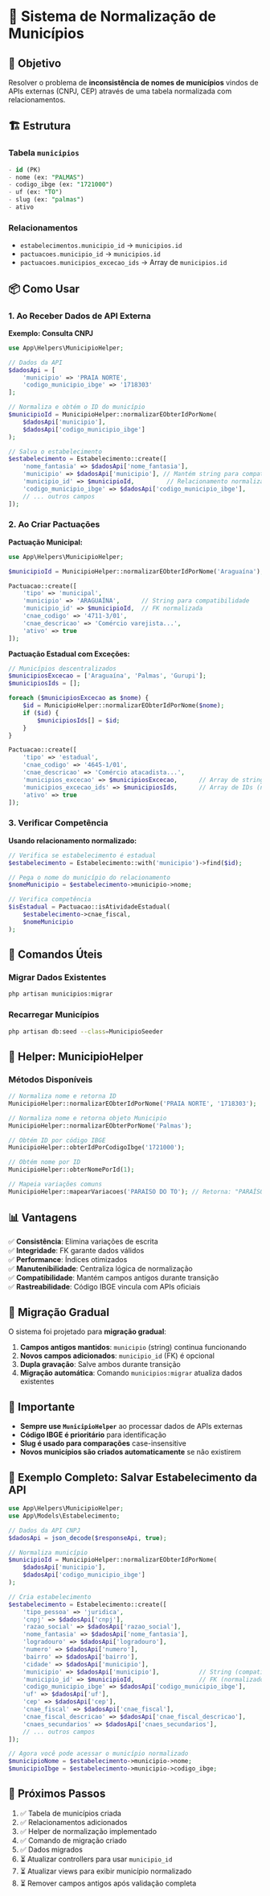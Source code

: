 # 📍 Sistema de Normalização de Municípios

## 🎯 Objetivo

Resolver o problema de **inconsistência de nomes de municípios** vindos de APIs externas (CNPJ, CEP) através de uma tabela normalizada com relacionamentos.

## 🏗️ Estrutura

### Tabela `municipios`
```sql
- id (PK)
- nome (ex: "PALMAS")
- codigo_ibge (ex: "1721000")
- uf (ex: "TO")
- slug (ex: "palmas")
- ativo
```

### Relacionamentos
- `estabelecimentos.municipio_id` → `municipios.id`
- `pactuacoes.municipio_id` → `municipios.id`
- `pactuacoes.municipios_excecao_ids` → Array de `municipios.id`

## 📦 Como Usar

### 1. Ao Receber Dados de API Externa

**Exemplo: Consulta CNPJ**
```php
use App\Helpers\MunicipioHelper;

// Dados da API
$dadosApi = [
    'municipio' => 'PRAIA NORTE',
    'codigo_municipio_ibge' => '1718303'
];

// Normaliza e obtém o ID do município
$municipioId = MunicipioHelper::normalizarEObterIdPorNome(
    $dadosApi['municipio'],
    $dadosApi['codigo_municipio_ibge']
);

// Salva o estabelecimento
$estabelecimento = Estabelecimento::create([
    'nome_fantasia' => $dadosApi['nome_fantasia'],
    'municipio' => $dadosApi['municipio'], // Mantém string para compatibilidade
    'municipio_id' => $municipioId,         // Relacionamento normalizado
    'codigo_municipio_ibge' => $dadosApi['codigo_municipio_ibge'],
    // ... outros campos
]);
```

### 2. Ao Criar Pactuações

**Pactuação Municipal:**
```php
use App\Helpers\MunicipioHelper;

$municipioId = MunicipioHelper::normalizarEObterIdPorNome('Araguaína');

Pactuacao::create([
    'tipo' => 'municipal',
    'municipio' => 'ARAGUAÍNA',      // String para compatibilidade
    'municipio_id' => $municipioId,  // FK normalizada
    'cnae_codigo' => '4711-3/01',
    'cnae_descricao' => 'Comércio varejista...',
    'ativo' => true
]);
```

**Pactuação Estadual com Exceções:**
```php
// Municípios descentralizados
$municipiosExcecao = ['Araguaína', 'Palmas', 'Gurupi'];
$municipiosIds = [];

foreach ($municipiosExcecao as $nome) {
    $id = MunicipioHelper::normalizarEObterIdPorNome($nome);
    if ($id) {
        $municipiosIds[] = $id;
    }
}

Pactuacao::create([
    'tipo' => 'estadual',
    'cnae_codigo' => '4645-1/01',
    'cnae_descricao' => 'Comércio atacadista...',
    'municipios_excecao' => $municipiosExcecao,      // Array de strings (compatibilidade)
    'municipios_excecao_ids' => $municipiosIds,      // Array de IDs (normalizado)
    'ativo' => true
]);
```

### 3. Verificar Competência

**Usando relacionamento normalizado:**
```php
// Verifica se estabelecimento é estadual
$estabelecimento = Estabelecimento::with('municipio')->find($id);

// Pega o nome do município do relacionamento
$nomeMunicipio = $estabelecimento->municipio->nome;

// Verifica competência
$isEstadual = Pactuacao::isAtividadeEstadual(
    $estabelecimento->cnae_fiscal,
    $nomeMunicipio
);
```

## 🔧 Comandos Úteis

### Migrar Dados Existentes
```bash
php artisan municipios:migrar
```

### Recarregar Municípios
```bash
php artisan db:seed --class=MunicipioSeeder
```

## 🎨 Helper: MunicipioHelper

### Métodos Disponíveis

```php
// Normaliza nome e retorna ID
MunicipioHelper::normalizarEObterIdPorNome('PRAIA NORTE', '1718303');

// Normaliza nome e retorna objeto Municipio
MunicipioHelper::normalizarEObterPorNome('Palmas');

// Obtém ID por código IBGE
MunicipioHelper::obterIdPorCodigoIbge('1721000');

// Obtém nome por ID
MunicipioHelper::obterNomePorId(1);

// Mapeia variações comuns
MunicipioHelper::mapearVariacoes('PARAISO DO TO'); // Retorna: "PARAÍSO DO TOCANTINS"
```

## 📊 Vantagens

✅ **Consistência**: Elimina variações de escrita  
✅ **Integridade**: FK garante dados válidos  
✅ **Performance**: Índices otimizados  
✅ **Manutenibilidade**: Centraliza lógica de normalização  
✅ **Compatibilidade**: Mantém campos antigos durante transição  
✅ **Rastreabilidade**: Código IBGE vincula com APIs oficiais  

## 🔄 Migração Gradual

O sistema foi projetado para **migração gradual**:

1. **Campos antigos mantidos**: `municipio` (string) continua funcionando
2. **Novos campos adicionados**: `municipio_id` (FK) é opcional
3. **Dupla gravação**: Salve ambos durante transição
4. **Migração automática**: Comando `municipios:migrar` atualiza dados existentes

## 🚨 Importante

- **Sempre use `MunicipioHelper`** ao processar dados de APIs externas
- **Código IBGE é prioritário** para identificação
- **Slug é usado para comparações** case-insensitive
- **Novos municípios são criados automaticamente** se não existirem

## 📝 Exemplo Completo: Salvar Estabelecimento da API

```php
use App\Helpers\MunicipioHelper;
use App\Models\Estabelecimento;

// Dados da API CNPJ
$dadosApi = json_decode($responseApi, true);

// Normaliza município
$municipioId = MunicipioHelper::normalizarEObterIdPorNome(
    $dadosApi['municipio'],
    $dadosApi['codigo_municipio_ibge']
);

// Cria estabelecimento
$estabelecimento = Estabelecimento::create([
    'tipo_pessoa' => 'juridica',
    'cnpj' => $dadosApi['cnpj'],
    'razao_social' => $dadosApi['razao_social'],
    'nome_fantasia' => $dadosApi['nome_fantasia'],
    'logradouro' => $dadosApi['logradouro'],
    'numero' => $dadosApi['numero'],
    'bairro' => $dadosApi['bairro'],
    'cidade' => $dadosApi['municipio'],
    'municipio' => $dadosApi['municipio'],           // String (compatibilidade)
    'municipio_id' => $municipioId,                  // FK (normalizado)
    'codigo_municipio_ibge' => $dadosApi['codigo_municipio_ibge'],
    'uf' => $dadosApi['uf'],
    'cep' => $dadosApi['cep'],
    'cnae_fiscal' => $dadosApi['cnae_fiscal'],
    'cnae_fiscal_descricao' => $dadosApi['cnae_fiscal_descricao'],
    'cnaes_secundarios' => $dadosApi['cnaes_secundarios'],
    // ... outros campos
]);

// Agora você pode acessar o município normalizado
$municipioNome = $estabelecimento->municipio->nome;
$municipioIbge = $estabelecimento->municipio->codigo_ibge;
```

## 🎯 Próximos Passos

1. ✅ Tabela de municípios criada
2. ✅ Relacionamentos adicionados
3. ✅ Helper de normalização implementado
4. ✅ Comando de migração criado
5. ✅ Dados migrados
6. ⏳ Atualizar controllers para usar `municipio_id`
7. ⏳ Atualizar views para exibir município normalizado
8. ⏳ Remover campos antigos após validação completa
